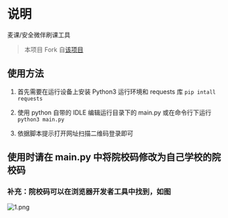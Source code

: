 # 说明

麦课/安全微伴刷课工具

> 本项目 Fork 自[该项目](https://github.com/WeiYuanStudio/AutoWeiBan)

## 使用方法

1. 首先需要在运行设备上安装 Python3 运行环境和 requests 库
   `pip intall requests`

2. 使用 python 自带的 IDLE 编辑运行目录下的 main.py 或在命令行下运行
   `python3 main.py`

3. 依据脚本提示打开网址扫描二维码登录即可

## 使用时请在 main.py 中将院校码修改为自己学校的院校码

### 补充：院校码可以在浏览器开发者工具中找到，如图

![1.png](https://i.loli.net/2020/12/22/43JENwBjQIHiFqh.png)
